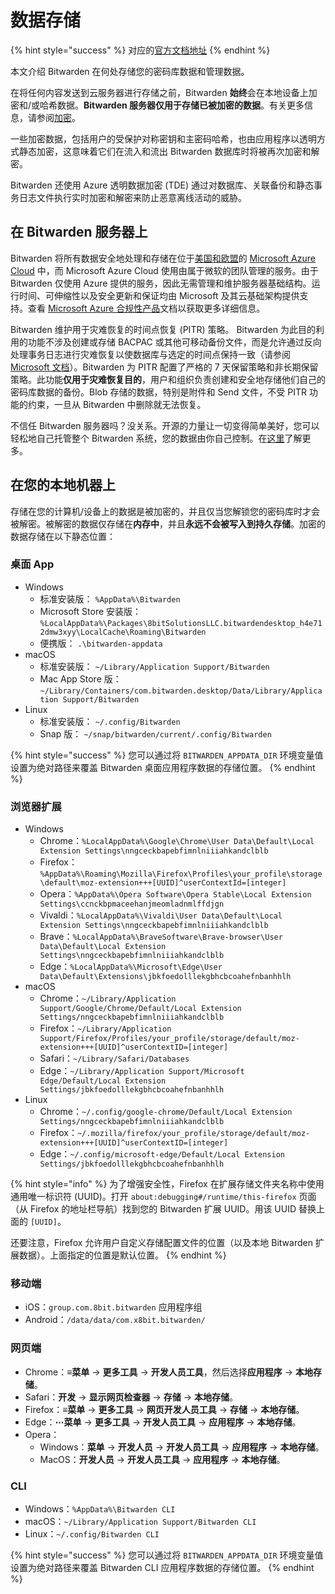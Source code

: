 # 数据存储

{% hint style="success" %}
对应的[官方文档地址](https://bitwarden.com/help/article/data-storage/)
{% endhint %}

本文介绍 Bitwarden 在何处存储您的密码库数据和管理数据。

在将任何内容发送到云服务器进行存储之前，Bitwarden **始终**会在本地设备上加密和/或哈希数据。**Bitwarden 服务器仅用于存储已被加密的数据**。有关更多信息，请参阅[加密](encryption.md)。

一些加密数据，包括用户的受保护对称密钥和主密码哈希，也由应用程序以透明方式静态加密，这意味着它们在流入和流出 Bitwarden 数据库时将被再次加密和解密。

Bitwarden 还使用 Azure 透明数据加密 (TDE) 通过对数据库、关联备份和静态事务日志文件执行实时加密和解密来防止恶意离线活动的威胁。

## 在 Bitwarden 服务器上 <a href="#on-bitwarden-servers" id="on-bitwarden-servers"></a>

Bitwarden 将所有数据安全地处理和存储在位于[美国和欧盟](server-geographies.md)的 [Microsoft Azure Cloud](https://en.wikipedia.org/wiki/Microsoft\_Azure) 中，而 Microsoft Azure Cloud 使用由属于微软的团队管理的服务。由于 Bitwarden 仅使用 Azure 提供的服务，因此无需管理和维护服务器基础结构。运行时间、可伸缩性以及安全更新和保证均由 Microsoft 及其云基础架构提供支持。查看 [Microsoft Azure 合规性产品](https://azure.microsoft.com/en-us/resources/microsoft-azure-compliance-offerings/)文档以获取更多详细信息。

Bitwarden 维护用于灾难恢复的时间点恢复 (PITR) 策略。 Bitwarden 为此目的利用的功能不涉及创建或存储 BACPAC 或其他可移动备份文件，而是允许通过反向处理事务日志进行灾难恢复以使数据库与选定的时间点保持一致（请参阅 [Microsoft 文档](https://learn.microsoft.com/en-us/azure/azure-sql/database/hyperscale-automated-backups-overview?view=azuresql)）。Bitwarden 为 PITR 配置了严格的 7 天保留策略和非长期保留策略。此功能**仅用于灾难恢复目的**，用户和组织负责创建和安全地存储他们自己的密码库数据的备份。Blob 存储的数据，特别是附件和 Send 文件，不受 PITR 功能的约束，一旦从 Bitwarden 中删除就无法恢复。

不信任 Bitwarden 服务器吗？没关系。开源的力量让一切变得简单美好，您可以轻松地自己托管整个 Bitwarden 系统，您的数据由你自己控制。在[这里](../self-hosting/install-and-deploy-guides/docker/linux-standard-deployment.md)了解更多。

## 在您的本地机器上 <a href="#on-your-local-machine" id="on-your-local-machine"></a>

存储在您的计算机/设备上的数据是被加密的，并且仅当您解锁您的密码库时才会被解密。被解密的数据仅存储在**内存中**，并且**永远不会被写入到持久存储**。加密的数据存储在以下静态位置：

### 桌面 App <a href="#desktop-app" id="desktop-app"></a>

* Windows
  * 标准安装版： `%AppData%\Bitwarden`
  * Microsoft Store 安装版：`%LocalAppData%\Packages\8bitSolutionsLLC.bitwardendesktop_h4e712dmw3xyy\LocalCache\Roaming\Bitwarden`
  * 便携版： `.\bitwarden-appdata`
* macOS
  * 标准安装版： `~/Library/Application Support/Bitwarden`
  * Mac App Store 版： `~/Library/Containers/com.bitwarden.desktop/Data/Library/Application Support/Bitwarden`
* Linux
  * 标准安装版： `~/.config/Bitwarden`
  * Snap 版： `~/snap/bitwarden/current/.config/Bitwarden`

{% hint style="success" %}
您可以通过将 `BITWARDEN_APPDATA_DIR` 环境变量值设置为绝对路径来覆盖 Bitwarden 桌面应用程序数据的存储位置。
{% endhint %}

### 浏览器扩展 <a href="#browser-extension" id="browser-extension"></a>

* Windows
  * Chrome：`%LocalAppData%\Google\Chrome\User Data\Default\Local Extension Settings\nngceckbapebfimnlniiiahkandclblb`
  * Firefox：`%AppData%\Roaming\Mozilla\Firefox\Profiles\your_profile\storage\default\moz-extension+++[UUID]^userContextId=[integer]`
  * Opera：`%AppData%\Opera Software\Opera Stable\Local Extension Settings\ccnckbpmaceehanjmeomladnmlffdjgn`
  * Vivaldi：`%LocalAppData%\Vivaldi\User Data\Default\Local Extension Settings\nngceckbapebfimnlniiiahkandclblb`
  * Brave：`%LocalAppData%\BraveSoftware\Brave-browser\User Data\Default\Local Extension Settings\nngceckbapebfimnlniiiahkandclblb`
  * Edge：`%LocalAppData%\Microsoft\Edge\User Data\Default\Extensions\jbkfoedolllekgbhcbcoahefnbanhhlh`
* macOS
  * Chrome：`~/Library/Application Support/Google/Chrome/Default/Local Extension Settings/nngceckbapebfimnlniiiahkandclblb`
  * Firefox：`~/Library/Application Support/Firefox/Profiles/your_profile/storage/default/moz-extension+++[UUID]^userContextID=[integer]`
  * Safari：`~/Library/Safari/Databases`
  * Edge：`~/Library/Application Support/Microsoft Edge/Default/Local Extension Settings/jbkfoedolllekgbhcbcoahefnbanhhlh`
* Linux
  * Chrome：`~/.config/google-chrome/Default/Local Extension Settings/nngceckbapebfimnlniiiahkandclblb`
  * Firefox：`~/.mozilla/firefox/your_profile/storage/default/moz-extension+++[UUID]^userContextID=[integer]`
  * Edge：`~/.config/microsoft-edge/Default/Local Extension Settings/jbkfoedolllekgbhcbcoahefnbanhhlh`

{% hint style="info" %}
为了增强安全性，Firefox 在扩展存储文件夹名称中使用通用唯一标识符 (UUID)。打开 `about:debugging#/runtime/this-firefox` 页面（从 Firefox 的地址栏导航）找到您的 Bitwarden 扩展 UUID。用该 UUID 替换上面的 `[UUID]`。

还要注意，Firefox 允许用户自定义存储配置文件的位置（以及本地 Bitwarden 扩展数据）。上面指定的位置是默认位置。
{% endhint %}

### 移动端 <a href="#mobile" id="mobile"></a>

* iOS：`group.com.8bit.bitwarden` 应用程序组
* Android：`/data/data/com.x8bit.bitwarden/`

### 网页端 <a href="#web" id="web"></a>

* Chrome：**≡菜单** → **更多工具** → **开发人员工具**，然后选择**应用程序** → **本地存储**。
* Safari：**开发** → **显示网页检查器** → **存储** → **本地存储**。
* Firefox：**≡菜单** → **更多工具** → **网页开发人员工具** → **存储** → **本地存储**。
* Edge：**⋯菜单** → **更多工具** → **开发人员工具** → **应用程序** → **本地存储**。
* Opera：
  * Windows：**菜单** → **开发人员** → **开发人员工具** → **应用程序** → **本地存储**。
  * MacOS：**开发人员** → **开发人员工具** → **应用程序** → **本地存储**。

### CLI

* Windows：`%AppData%\Bitwarden CLI`
* macOS：`~/Library/Application Support/Bitwarden CLI`
* Linux：`~/.config/Bitwarden CLI`

{% hint style="success" %}
您可以通过将 `BITWARDEN_APPDATA_DIR` 环境变量值设置为绝对路径来覆盖 Bitwarden CLI 应用程序数据的存储位置。
{% endhint %}
